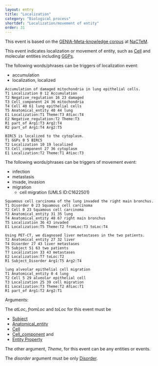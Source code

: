 ```yaml
---
layout: entry
title: "Localization"
category: "Biological process"
shortdef: "Localization/movement of entity"
order: 31
---
```


This event is based on the <a href="http://www.nactem.ac.uk/meta-knowledge/">GENIA-Meta-knowledge corpus</a> at <a href="http://www.nactem.ac.uk/">NaCTeM</a>.

This event indicates localization or movement of entity, such as [Cell]() and molecular entities including [GGPs]().

The following words/phrases can be triggers of localization event:

- accumulation
- localization, localized

~~~ ann
Accumulation of damaged mitochondria in lung epithelial cells.
T1 Localization 0 12 Accumulation
T2 Negative_regulation 16 23 damaged
T3 Cell_component 24 36 mitochondria
T4 Cell 40 61 lung epithelial cells
T5 Anatomical_entity 40 44 lung
E1 Localization:T1 Theme:T3 AtLoc:T4
E2 Negative_regulation:T2 Theme:T3
R1 part_of Arg1:T3 Arg2:T4
R2 part_of Arg1:T4 Arg2:T5
~~~
~~~ ann
BIRC5 is localized to the cytoplasm.
T1 GGPs 0 5 BIRC5
T2 Localization 10 19 localized
T3 Cell_component 27 36 cytoplasm
E1 Localization:T2 Theme:T1 AtLoc:T3
~~~

The following words/phrases can be triggers of movement event:

- infection
- metastasis
- invade, invasion
- migration
  - cell migration (UMLS ID:C1622501)

~~~ ann
Squamous cell carcinoma of the lung invaded the right main bronchus.
T1 Disorder 0 23 Squamous cell carcinoma
T2 Cell 0 23 Squamous cell carcinoma
T3 Anatomical_entity 31 35 lung
T4 Anatomical_entity 48 67 right main bronchus
T5 Localization 36 43 invaded
E1 Localization:T5 Theme:T2 fromLoc:T3 toLoc:T4
~~~
~~~ ann
Using PET-CT, we diagnosed liver metastases in the two patients.
T2 Anatomical_entity 27 32 liver
T4 Disorder 27 43 liver metastases
T5 Subject 51 63 two patients
T7 Localization 33 43 metastases
E2 Localization:T7 toLoc:T2
R1 Subject_Disorder Arg1:T5 Arg2:T4
~~~
~~~ ann
lung alveolar epithelial cell migration
T1 Anatomical_entity 0 4 lung
T2 Cell 5 29 alveolar epithelial cell
T3 Localization 25 39 cell migration
E1 Localization:T3 Theme:T2 AtLoc:T1
R1 part_of Arg1:T2 Arg2:T1
~~~

Arguments:

The *atLoc*, *fromLoc* and *toLoc* for this event must be
- [Subject]()
- [Anatomical_entity]()
- [Cell]()
- [Cell_component]() and
- [Entity Property]()

The other argument, *Theme*, for this event can be any entities or events.

The *disorder* argument must be only [Disorder]().

<!--
The other arguments, such as *Cause*, *Theme*, *Participant*, and *Product*, for this event can be any entities or events.
-->

<!--details-->



